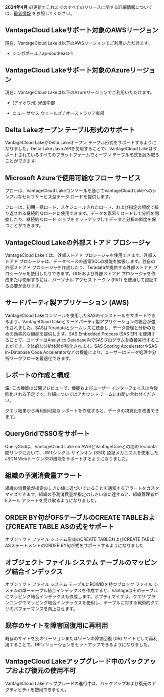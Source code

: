 **2024年4月** の更新とこれまでのすべてのリリースに関する詳細情報については、[最新情報](https://docs.teradata.com/access/sources/dita/topic?dita:mapPath=phg1621910019905.ditamap&dita:ditavalPath=pny1626732985837.ditaval&dita:topicPath=lpz1632246643646.dita) を参照してください。

VantageCloud Lakeサポート対象のAWSリージョン
--------------------------------------------

現在、VantageCloud Lakeは以下のAWSリージョンでご利用いただけます。

-   シンガポール / ap-southeast-1

VantageCloud Lakeサポート対象のAzureリージョン
----------------------------------------------

現在、VantageCloud Lakeは以下のAzureリージョンでご利用いただけます。

-   (アイオワ州) 米国中部

-   ニュー サウス ウェールズ / オーストラリア東部

Delta Lakeオープン テーブル形式のサポート
-----------------------------------------

VantageCloud LakeがDelta Lakeオープン テーブル形式をサポートするようになりました。Delta Lake Java APIを使用することで、VantageCloud Lakeはサポートされているすべてのプラットフォームでオープン テーブル形式を読み取ることができます。

Microsoft Azureで使用可能なフロー サービス
------------------------------------------

フローは、VantageCloud Lakeコンソールを通じてVantageCloud Lakeへのシンプルなセルフサービス型データ ロードを提供します。

フローは、初期一括ロード、スケジュールされたロード、および指定の頻度で繰り返される継続的なロードに使用できます。データを素早くロードして分析を開始したり、継続的なロード ジョブをセットアップしてデータと分析の鮮度を保つことができます。

VantageCloud Lakeの外部ストアド プロシージャ
--------------------------------------------

VantageCloud Lakeでは、外部ストアド プロシージャを使用できます。外部ストアド プロシージャは、データベースの通常SQLの機能を拡張します。独自の外部ストアド プロシージャを作成したり、Teradataが提供する外部ストアド プロシージャを使用したりできます。UDFおよび外部ストアド プロシージャを作成または使用するには、パーソナル アクセス トークン (PAT) を使用して認証する必要があります。

サードパーティ製アプリケーション (AWS)
--------------------------------------

VantageCloud Lakeコンソールを使用したSASのインストールをサポートできるよう、VantageCloud Lakeとサードパーティ製アプリケーションの統合が強化されました。SASはTeradataとシームレスに統合し、データ管理と分析のための効率的な機能を提供します。SAS Embedded Process (SAS EP) を使用することで、ユーザーはAnalytics Database内でSASプログラムを直接実行することができ、全体的な分析体験が強化されます。SAS Scoring AcceleratorやSAS In-Database Code Acceleratorなどの機能により、ユーザーはデータ処理や分析ワークフローを最適化できます。

レポートの作成と構成
--------------------

**注:** この機能は公開プレビューで、機能およびユーザー インターフェイスは今後強化される予定です。詳細についてはアカウント チームにお問い合わせください。

クエリ結果から再利用可能なレポートを作成すると、データの視覚化を改善できます。

QueryGridでSSOをサポート
------------------------

QueryGridは、VantageCloud Lake on AWSとVantageCoreとの間のTeradata間リンクにおいて、JWTシングル サインオン (SSO) 認証メカニズムを使用したJSON WebトークンSSO機能をサポートするようになりました。

組織の予測消費量アラート
------------------------

組織の消費量が指定のしきい値に近づいていることを通知するアラートをカスタマイズできます。組織の予測消費量が指定のしきい値に達すると、組織管理者がEメール アラートを受け取るようになりました。

ORDER BY句がOFSテーブルのCREATE TABLEおよびCREATE TABLE ASの式をサポート
------------------------------------------------------------------------

オブジェクト ファイル システム形式のCREATE TABLEおよびCREATE TABLE ASステートメントのORDER BY句が式をサポートするようになりました

オブジェクト ファイル システム テーブルのマッピング結合インデックス
-------------------------------------------------------------------

オブジェクト ファイル システム テーブルにROWIDを持つブロック ファイル システムの単一テーブル結合インデックスを作成すると、Vantageはそのテーブルにマッピング結合インデックスも作成します。オプティマイザは、クエリ プランニングでマッピング結合インデックスを使用し、テーブルに対する戦術的クエリのパフォーマンスを向上させます。

既存のサイトを障害回復用に再利用
--------------------------------

既存のサイトを別のリージョンまたはゾーンの障害回復 (DR) サイトとして再利用することで、DRソリューションをセットアップできるようになりました。

VantageCloud Lakeアップグレード中のバックアップおよび復元の使用不可
-------------------------------------------------------------------

VantageCloud Lakeアップグレードの進行中は、バックアップおよび復元のアクティビティを使用できません。
